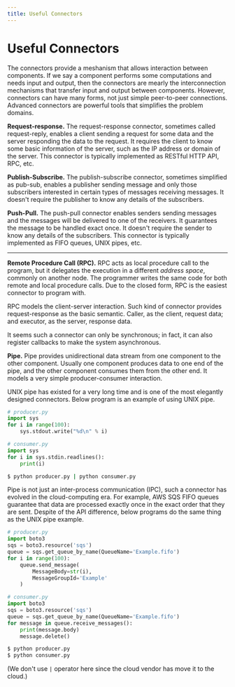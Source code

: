 ```yaml
---
title: Useful Connectors
---
```


# Useful Connectors

The connectors provide a meshanism that allows interaction between components. If we say a component performs some computations and needs input and output, then the connectors are mearly the interconnection mechanisms that transfer input and output between components. However, connectors can have many forms, not just simple peer-to-peer connections. Advanced connectors are powerful tools that simplifies the problem domains.

**Request-response.** The request-response connector, sometimes called request-reply, enables a client sending a request for some data and the server responding the data to the request.  It requires the client to know some basic information of the server, such as the IP address or domain of the server. This connector is typically implemented as RESTful HTTP API, RPC, etc.

**Publish-Subscribe.** The publish-subscribe connector, sometimes simplified as pub-sub, enables a publisher sending message and only those subscribers interested in certain types of messages receiving messages. It doesn't require the publisher to know any details of the subscribers.

**Push-Pull.** The push-pull connector enables senders sending messages and the messages will be delivered to one of the receivers. It guarantees the message to be handled exact once. It doesn't require the sender to know any details of the subscribers. This connector is typically implemented as FIFO queues, UNIX pipes, etc.

---

**Remote Procedure Call (RPC).** RPC acts as local procedure call to the program, but it delegates the execution in a different *address space*, commonly on another node. The programmer writes the same code for both remote and local procedure calls. Due to the closed form, RPC is the easiest connector to program with.

RPC models the client-server interaction. Such kind of connector provides request-response as the basic semantic. Caller, as the client, request data; and executor, as the server, response data.

It seems such a connector can only be synchronous; in fact, it can also register callbacks to make the system asynchronous.

**Pipe.** Pipe provides unidirectional data stream from one component to the other component. Usually one component produces data to one end of the pipe, and the other component consumes them from the other end. It models a very simple producer-consumer interaction. 

UNIX pipe has existed for a very long time and is one of the most elegantly designed connectors. Below program is an example of using UNIX pipe.

```python
# producer.py
import sys
for i in range(100):
    sys.stdout.write("%d\n" % i)
```

```python
# consumer.py
import sys
for i in sys.stdin.readlines():
    print(i)
```

```bash
$ python producer.py | python consumer.py
```

Pipe is not just an inter-process communication (IPC), such a connector has evolved in the cloud-computing era. For example, AWS SQS FIFO queues guarantee that data are processed exactly once in the exact order that they are sent. Despite of the API difference, below programs do the same thing as the UNIX pipe example.

```python
# producer.py
import boto3
sqs = boto3.resource('sqs')
queue = sqs.get_queue_by_name(QueueName='Example.fifo')
for i in range(100):
    queue.send_message(
        MessageBody=str(i),
        MessageGroupId='Example'
    )
```

```python
# consumer.py
import boto3
sqs = boto3.resource('sqs')
queue = sqs.get_queue_by_name(QueueName='Example.fifo')
for message in queue.receive_messages():
    print(message.body)
    message.delete()
```

```bash
$ python producer.py
$ python consumer.py
```

(We don't use `|` operator here since the cloud vendor has move it to the cloud.)



